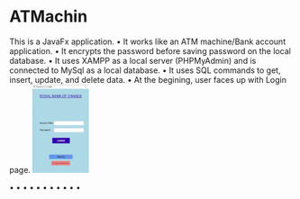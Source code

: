# ATMachin

This is a JavaFx application.
• It works like an ATM machine/Bank account application.
•	It encrypts the password before saving password on the local database.
•	It uses XAMPP as a local server (PHPMyAdmin) and is connected to MySql as a local database. 
•	It uses SQL commands to get, insert, update, and delete data.
• At the begining, user faces up with Login page.
<img src="images/LogIn.JPG" width="100" height="auto">

•
•
•
•
•
•
•
•
•
•
•
